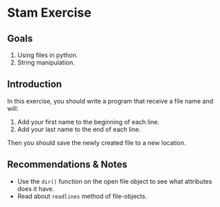 # Stam Exercise

## Goals

1. Using files in python.
2. String manipulation.

## Introduction

In this exercise, you should write a program that receive a file name and will:
1. Add your first name to the beginning of each line.
2. Add your last name to the end of each line.

Then you should save the newly created file to a new location.

## Recommendations & Notes

* Use the `dir()` function on the open file object to see what attributes does it have. 
* Read about `readlines` method of file-objects.
